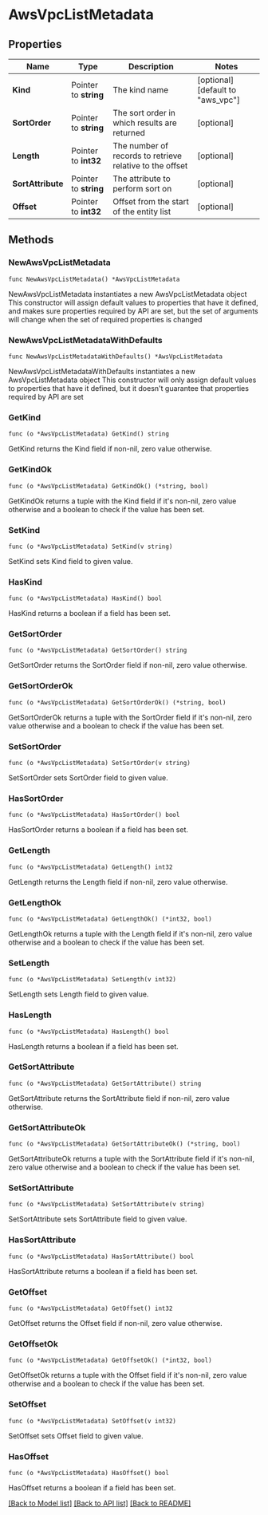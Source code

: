 # AwsVpcListMetadata

## Properties

Name | Type | Description | Notes
------------ | ------------- | ------------- | -------------
**Kind** | Pointer to **string** | The kind name | [optional] [default to "aws_vpc"]
**SortOrder** | Pointer to **string** | The sort order in which results are returned | [optional] 
**Length** | Pointer to **int32** | The number of records to retrieve relative to the offset | [optional] 
**SortAttribute** | Pointer to **string** | The attribute to perform sort on | [optional] 
**Offset** | Pointer to **int32** | Offset from the start of the entity list | [optional] 

## Methods

### NewAwsVpcListMetadata

`func NewAwsVpcListMetadata() *AwsVpcListMetadata`

NewAwsVpcListMetadata instantiates a new AwsVpcListMetadata object
This constructor will assign default values to properties that have it defined,
and makes sure properties required by API are set, but the set of arguments
will change when the set of required properties is changed

### NewAwsVpcListMetadataWithDefaults

`func NewAwsVpcListMetadataWithDefaults() *AwsVpcListMetadata`

NewAwsVpcListMetadataWithDefaults instantiates a new AwsVpcListMetadata object
This constructor will only assign default values to properties that have it defined,
but it doesn't guarantee that properties required by API are set

### GetKind

`func (o *AwsVpcListMetadata) GetKind() string`

GetKind returns the Kind field if non-nil, zero value otherwise.

### GetKindOk

`func (o *AwsVpcListMetadata) GetKindOk() (*string, bool)`

GetKindOk returns a tuple with the Kind field if it's non-nil, zero value otherwise
and a boolean to check if the value has been set.

### SetKind

`func (o *AwsVpcListMetadata) SetKind(v string)`

SetKind sets Kind field to given value.

### HasKind

`func (o *AwsVpcListMetadata) HasKind() bool`

HasKind returns a boolean if a field has been set.

### GetSortOrder

`func (o *AwsVpcListMetadata) GetSortOrder() string`

GetSortOrder returns the SortOrder field if non-nil, zero value otherwise.

### GetSortOrderOk

`func (o *AwsVpcListMetadata) GetSortOrderOk() (*string, bool)`

GetSortOrderOk returns a tuple with the SortOrder field if it's non-nil, zero value otherwise
and a boolean to check if the value has been set.

### SetSortOrder

`func (o *AwsVpcListMetadata) SetSortOrder(v string)`

SetSortOrder sets SortOrder field to given value.

### HasSortOrder

`func (o *AwsVpcListMetadata) HasSortOrder() bool`

HasSortOrder returns a boolean if a field has been set.

### GetLength

`func (o *AwsVpcListMetadata) GetLength() int32`

GetLength returns the Length field if non-nil, zero value otherwise.

### GetLengthOk

`func (o *AwsVpcListMetadata) GetLengthOk() (*int32, bool)`

GetLengthOk returns a tuple with the Length field if it's non-nil, zero value otherwise
and a boolean to check if the value has been set.

### SetLength

`func (o *AwsVpcListMetadata) SetLength(v int32)`

SetLength sets Length field to given value.

### HasLength

`func (o *AwsVpcListMetadata) HasLength() bool`

HasLength returns a boolean if a field has been set.

### GetSortAttribute

`func (o *AwsVpcListMetadata) GetSortAttribute() string`

GetSortAttribute returns the SortAttribute field if non-nil, zero value otherwise.

### GetSortAttributeOk

`func (o *AwsVpcListMetadata) GetSortAttributeOk() (*string, bool)`

GetSortAttributeOk returns a tuple with the SortAttribute field if it's non-nil, zero value otherwise
and a boolean to check if the value has been set.

### SetSortAttribute

`func (o *AwsVpcListMetadata) SetSortAttribute(v string)`

SetSortAttribute sets SortAttribute field to given value.

### HasSortAttribute

`func (o *AwsVpcListMetadata) HasSortAttribute() bool`

HasSortAttribute returns a boolean if a field has been set.

### GetOffset

`func (o *AwsVpcListMetadata) GetOffset() int32`

GetOffset returns the Offset field if non-nil, zero value otherwise.

### GetOffsetOk

`func (o *AwsVpcListMetadata) GetOffsetOk() (*int32, bool)`

GetOffsetOk returns a tuple with the Offset field if it's non-nil, zero value otherwise
and a boolean to check if the value has been set.

### SetOffset

`func (o *AwsVpcListMetadata) SetOffset(v int32)`

SetOffset sets Offset field to given value.

### HasOffset

`func (o *AwsVpcListMetadata) HasOffset() bool`

HasOffset returns a boolean if a field has been set.


[[Back to Model list]](../README.md#documentation-for-models) [[Back to API list]](../README.md#documentation-for-api-endpoints) [[Back to README]](../README.md)


